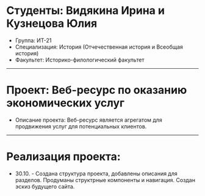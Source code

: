 # Студенты: Видякина Ирина и Кузнецова Юлия
- Группа: ИТ-21
- Специализация: История (Отчечественная история и Всеобщая история)
 - Факультет: Историко-филологический факультет
- - -     
# Проект: Веб-ресурс по оказанию экономических услуг
- Описание проекта: Веб-ресурс является агрегатом для продвижения услуг для потенциальных клиентов.
- - - 
# Реализация проекта:
- 30.10. - Создана структура проекта, добавлены описания для разделов. Продуманы структрные компоненты и навигация. Создан эскиз будущего сайта.
